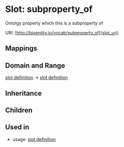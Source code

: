# Slot: subproperty_of


Ontolgy property which this is a subproperty of

URI: [http://bioentity.io/vocab/subproperty_of](slot_uri)
## Mappings

## Domain and Range

[slot definition](SlotDefinition.md) -> [slot definition](SlotDefinition.md)
## Inheritance

## Children

## Used in

 *  usage: [slot definition](SlotDefinition.md)
